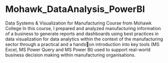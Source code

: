 # Mohawk_DataAnalysis_PowerBI
Data Systems & Visualization for
Manufacturing Course from Mohawk College
In this course, I prepared and analyzed manufacturing information of a business
to generate reports and dashboards using best practices in data visualization for data
analytics within the context of the manufacturing sector through a practical and a 
handson introduction into key tools (MS Excel, MS Power Query and MS Power BI) used to
support real-world business decision making within manufacturing organisations. 
